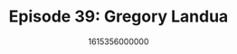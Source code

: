 ---
templateKey: podcast-episode
public: true
url: podcast/episode-39-gregory-landua
title: " Episode 39: Gregory Landua "
description:  We go down the rabbit hole with Gregory Landua, co-founder of Regen Network, a global marketplace that aligns economics with ecology. We take a deep dive into how we can reverse climate change, become carbon neutral, and collaborate better with each other. 
date: 1615356000000
featuredimage: /img/podcast/GregoryLandua_Webpage.jpg
socialimage: https://www.orchid.com/img/podcast/GregoryLandua_Social.png
platformurls:
 - https://podcasts.apple.com/us/podcast/climate-change-how-to-help-save-environment-gregory/id1516705670?i=1000512423899
 - https://open.spotify.com/episode/4ZRYUdC8dtuOvdzYx8uUR0
 - 
 - https://castbox.fm/episode/Climate-Change-and-How-to-Help-Save-the-Environment-with-Gregory-Landua-id2954358-id362791596
 - 
 - https://www.podbean.com/media/share/dir-zv9iw-d5f00c0
 - https://tunein.com/podcasts/Technology-Podcasts/Follow-the-White-Rabbit-p1330281/?topicId=161430603
---
